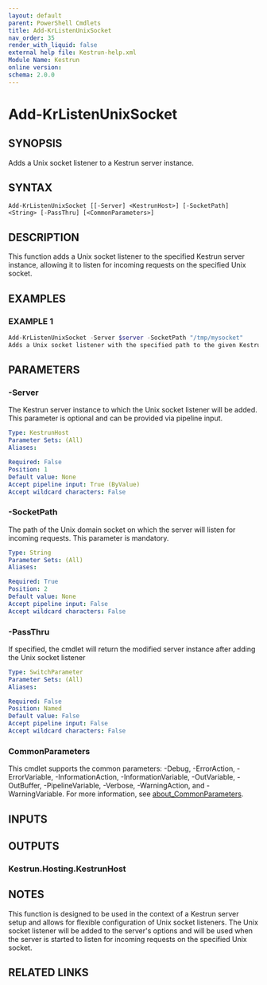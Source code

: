 ```yaml
---
layout: default
parent: PowerShell Cmdlets
title: Add-KrListenUnixSocket
nav_order: 35
render_with_liquid: false
external help file: Kestrun-help.xml
Module Name: Kestrun
online version:
schema: 2.0.0
---
```


# Add-KrListenUnixSocket

## SYNOPSIS
Adds a Unix socket listener to a Kestrun server instance.

## SYNTAX

```
Add-KrListenUnixSocket [[-Server] <KestrunHost>] [-SocketPath] <String> [-PassThru] [<CommonParameters>]
```

## DESCRIPTION
This function adds a Unix socket listener to the specified Kestrun server instance, allowing it to listen for incoming requests on the specified Unix socket.

## EXAMPLES

### EXAMPLE 1
```powershell
Add-KrListenUnixSocket -Server $server -SocketPath "/tmp/mysocket"
Adds a Unix socket listener with the specified path to the given Kestrun server instance.
```

## PARAMETERS

### -Server
The Kestrun server instance to which the Unix socket listener will be added.
This parameter is optional and can be provided via pipeline input.

```yaml
Type: KestrunHost
Parameter Sets: (All)
Aliases:

Required: False
Position: 1
Default value: None
Accept pipeline input: True (ByValue)
Accept wildcard characters: False
```

### -SocketPath
The path of the Unix domain socket on which the server will listen for incoming requests.
This parameter is mandatory.

```yaml
Type: String
Parameter Sets: (All)
Aliases:

Required: True
Position: 2
Default value: None
Accept pipeline input: False
Accept wildcard characters: False
```

### -PassThru
If specified, the cmdlet will return the modified server instance after adding the Unix socket listener

```yaml
Type: SwitchParameter
Parameter Sets: (All)
Aliases:

Required: False
Position: Named
Default value: False
Accept pipeline input: False
Accept wildcard characters: False
```

### CommonParameters
This cmdlet supports the common parameters: -Debug, -ErrorAction, -ErrorVariable, -InformationAction, -InformationVariable, -OutVariable, -OutBuffer, -PipelineVariable, -Verbose, -WarningAction, and -WarningVariable. For more information, see [about_CommonParameters](http://go.microsoft.com/fwlink/?LinkID=113216).

## INPUTS

## OUTPUTS

### Kestrun.Hosting.KestrunHost
## NOTES
This function is designed to be used in the context of a Kestrun server setup and allows for flexible configuration of Unix socket listeners.
The Unix socket listener will be added to the server's options and will be used when the server is started to listen for incoming requests on the specified Unix socket.

## RELATED LINKS
